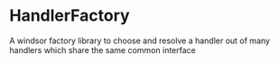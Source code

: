 # HandlerFactory
A windsor factory library to choose and resolve a handler out of many handlers which share the same common interface
